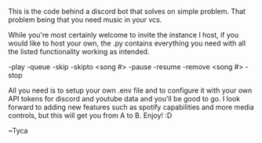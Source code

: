 This is the code behind a discord bot that solves on simple problem.
That problem being that you need music in your vcs.

While you're most certainly welcome to invite the instance I host, 
if you would like to host your own, the .py contains everything you need
with all the listed functionality working as intended.

-play <yt-url>
-queue 
-skip
-skipto <song #>
-pause
-resume
-remove <song #>
-stop

All you need is to setup your own .env file and to configure it with your own
API tokens for discord and youtube data and you'll be good to go.
I look forward to adding new features such as spotify capabilities and more 
media controls, but this will get you from A to B. Enjoy! :D

~Tyca

